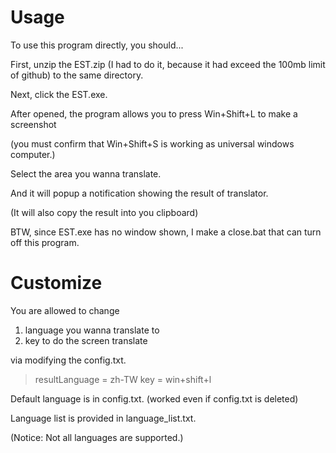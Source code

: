 # Usage
To use this program directly, you should...

First, unzip the EST.zip (I had to do it, because it had exceed the 100mb limit of github) to the same directory.

Next, click the EST.exe. 

After opened, the program allows you to press Win+Shift+L to make a screenshot 

(you must confirm that Win+Shift+S is working as universal windows computer.)

Select the area you wanna translate. 

And it will popup a notification showing the result of translator.

(It will also copy the result into you clipboard)

BTW, since EST.exe has no window shown, I make a close.bat that can turn off this program.

# Customize
You are allowed to change

1. language you wanna translate to 
2. key to do the screen translate

via modifying the config.txt.

> resultLanguage = zh-TW
> key = win+shift+l

Default language is in config.txt. (worked even if config.txt is deleted)

Language list is provided in language_list.txt.

(Notice: Not all languages are supported.)
